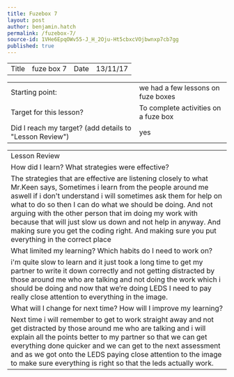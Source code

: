 ```yaml
---
title: Fuzebox 7
layout: post
author: benjamin.hatch
permalink: /fuzebox-7/
source-id: 1VHe6EpqOWv55-J_H_2Oju-Ht5cbxcVOjbwnxp7cb7gg
published: true
---
```

<table>
  <tr>
    <td>Title</td>
    <td>fuze box 7</td>
    <td>Date</td>
    <td>13/11/17</td>
  </tr>
</table>


<table>
  <tr>
    <td>Starting point:</td>
    <td>we had a few lessons on fuze boxes</td>
  </tr>
  <tr>
    <td>Target for this lesson?</td>
    <td>To complete activities on a fuze box
</td>
  </tr>
  <tr>
    <td>Did I reach my target? 
(add details to "Lesson Review")</td>
    <td>yes</td>
  </tr>
</table>


<table>
  <tr>
    <td>Lesson Review</td>
  </tr>
  <tr>
    <td>How did I learn? What strategies were effective? </td>
  </tr>
  <tr>
    <td>The strategies that are effective are listening closely to what Mr.Keen says, Sometimes i learn from the people around me aswell if i don't understand i will sometimes ask them for help on what to do so then I can do what we should be doing. And not arguing with the other person that im doing my work with because that will just slow us down and not help in anyway. And making sure you get the coding right. And making sure you put everything in the correct place
</td>
  </tr>
  <tr>
    <td>What limited my learning? Which habits do I need to work on? </td>
  </tr>
  <tr>
    <td>i'm quite slow to learn and it just took a long time to get my partner to write it down correctly and not getting distracted by those around me who are talking and not doing the work which i should be doing and now that we’re doing LEDS I need to pay really close attention to everything in the image.</td>
  </tr>
  <tr>
    <td>What will I change for next time? How will I improve my learning?</td>
  </tr>
  <tr>
    <td>Next time i will remember to get to work straight away and not get distracted by those around me who are talking and i will explain all the points better to my partner so that we can get everything done quicker and we can get to the next assessment and as we got onto the LEDS paying close attention to the image to make sure everything is right so that the leds actually work.</td>
  </tr>
</table>



